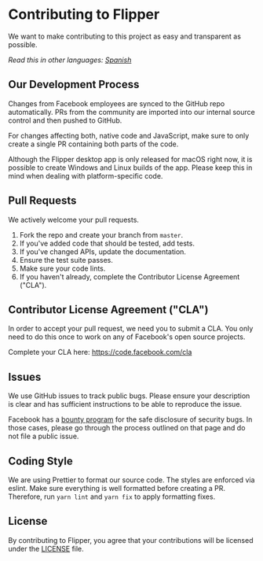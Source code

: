 # Contributing to Flipper

We want to make contributing to this project as easy and transparent as
possible.

*Read this in other languages: [Spanish](CONTRIBUTING.es.md)*

## Our Development Process

Changes from Facebook employees are synced to the GitHub repo automatically.
PRs from the community are imported into our internal source control and then
pushed to GitHub.

For changes affecting both, native code and JavaScript, make sure to only create
a single PR containing both parts of the code.

Although the Flipper desktop app is only released for macOS right now, it is
possible to create Windows and Linux builds of the app. Please keep this in mind
when dealing with platform-specific code.

## Pull Requests

We actively welcome your pull requests.

1. Fork the repo and create your branch from `master`.
2. If you've added code that should be tested, add tests.
3. If you've changed APIs, update the documentation.
4. Ensure the test suite passes.
5. Make sure your code lints.
6. If you haven't already, complete the Contributor License Agreement ("CLA").

## Contributor License Agreement ("CLA")

In order to accept your pull request, we need you to submit a CLA. You only need
to do this once to work on any of Facebook's open source projects.

Complete your CLA here: <https://code.facebook.com/cla>

## Issues

We use GitHub issues to track public bugs. Please ensure your description is
clear and has sufficient instructions to be able to reproduce the issue.

Facebook has a [bounty program](https://www.facebook.com/whitehat/) for the safe
disclosure of security bugs. In those cases, please go through the process
outlined on that page and do not file a public issue.

## Coding Style

We are using Prettier to format our source code. The styles are enforced via
eslint. Make sure everything is well formatted before creating a PR. Therefore,
run `yarn lint` and `yarn fix` to apply formatting fixes.

## License

By contributing to Flipper, you agree that your contributions will be licensed
under the [LICENSE](./LICENSE) file.
